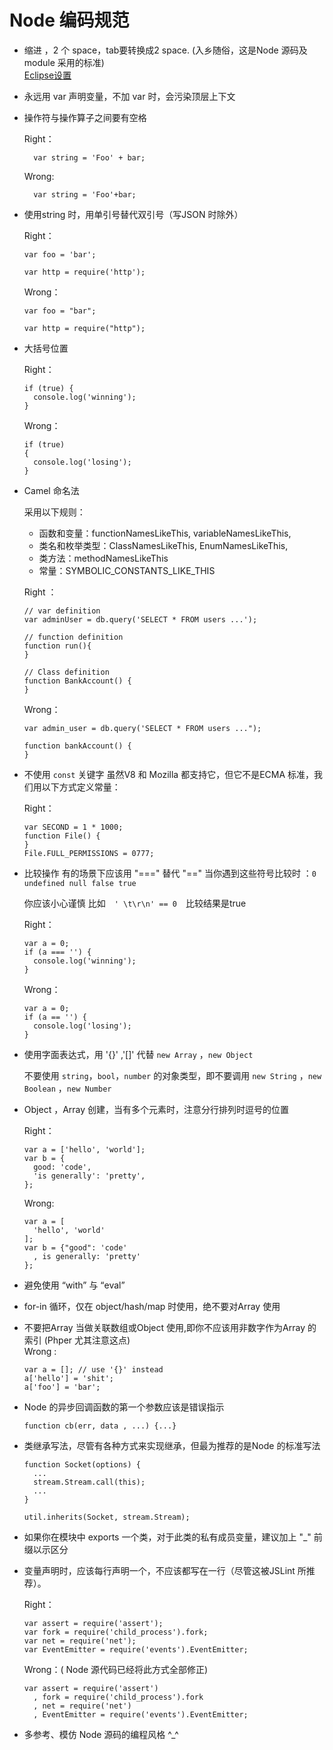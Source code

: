 # Node 编码规范

* 缩进 ，2 个 space，tab要转换成2 space. (入乡随俗，这是Node 源码及module 采用的标准)   
    [Eclipse设置](http://ww3.sinaimg.cn/large/6cfc7910jw1dnf44jzellj.jpg)

* 永远用 var 声明变量，不加 var 时，会污染顶层上下文

* 操作符与操作算子之间要有空格

    Right：

    ```
      var string = 'Foo' + bar;
    ```
    Wrong:
  
    ```
      var string = 'Foo'+bar;
    ```



* 使用string 时，用单引号替代双引号（写JSON 时除外）
  
    Right：

    ```
    var foo = 'bar';
    
    var http = require('http');
    ```
    
    Wrong：
    
    ```
    var foo = "bar";
    
    var http = require("http");
    ```
    

*  大括号位置
  
    Right：

    ```
    if (true) {
      console.log('winning');
    }
    ```
    
    Wrong：
    
    ```
    if (true)
    {
      console.log('losing');
    }
    ```
    

* Camel 命名法

    采用以下规则：
    * 函数和变量：functionNamesLikeThis, variableNamesLikeThis, 
    * 类名和枚举类型：ClassNamesLikeThis, EnumNamesLikeThis, 
    * 类方法：methodNamesLikeThis 
    * 常量：SYMBOLIC_CONSTANTS_LIKE_THIS

    Right ：
  
    ```
    // var definition
    var adminUser = db.query('SELECT * FROM users ...');

    // function definition
    function run(){
    }

    // Class definition
    function BankAccount() {
    }
    ```

    Wrong：

    ```
    var admin_user = db.query('SELECT * FROM users ...");
    
    function bankAccount() {
    }
    ```
    

* 不使用 ```const``` 关键字
  虽然V8 和 Mozilla 都支持它，但它不是ECMA 标准，我们用以下方式定义常量：
    
    Right：
 
    ```
    var SECOND = 1 * 1000;
    function File() {
    }
    File.FULL_PERMISSIONS = 0777;
    ```

* 比较操作 有的场景下应该用 "===" 替代 "=="
  当你遇到这些符号比较时 ：``` 0 undefined null false true ```
  
    你应该小心谨慎
    比如　``` ' \t\r\n' == 0 ```　比较结果是true

    Right：

    ```
    var a = 0;
    if (a === '') {
      console.log('winning');
    }
    ```
    
    Wrong：
    
    ```
    var a = 0;
    if (a == '') {
      console.log('losing');
    }
    ```
    
* 使用字面表达式，用 '{}' ,'[]' 代替 ``` new Array ``` ，```new Object```

    不要使用 ```string```，```bool```，```number``` 的对象类型，即不要调用 ```new String``` ，```new Boolean``` ，```new Number``` 

* Object ，Array 创建，当有多个元素时，注意分行排列时逗号的位置
  
    Right：

    ```
    var a = ['hello', 'world'];
    var b = {
      good: 'code',
      'is generally': 'pretty',
    };
    ```
      
    Wrong:
    
    ```
    var a = [
      'hello', 'world'
    ];
    var b = {"good": 'code'
      , is generally: 'pretty'
    };
    ```


* 避免使用 “with” 与 “eval”

* for-in 循环，仅在 object/hash/map 时使用，绝不要对Array 使用

* 不要把Array 当做关联数组或Object 使用,即你不应该用非数字作为Array 的索引
        (Phper 尤其注意这点)  
    Wrong :
  
    ```
    var a = []; // use '{}' instead
    a['hello'] = 'shit';
    a['foo'] = 'bar';
    ```

* Node 的异步回调函数的第一个参数应该是错误指示

    ```
    function cb(err, data , ...) {...}
    ```
    
* 类继承写法，尽管有各种方式来实现继承，但最为推荐的是Node 的标准写法
  
    ```
    function Socket(options) {
      ...
      stream.Stream.call(this);
      ...
    }
  
    util.inherits(Socket, stream.Stream);
    ```

* 如果你在模块中 exports 一个类，对于此类的私有成员变量，建议加上 "_"  前缀以示区分

* 变量声明时，应该每行声明一个，不应该都写在一行（尽管这被JSLint 所推荐）。

    Right：
    
    ```
    var assert = require('assert');
    var fork = require('child_process').fork;
    var net = require('net');
    var EventEmitter = require('events').EventEmitter;
    ```
    
    Wrong：( Node 源代码已经将此方式全部修正)
    
    ```
    var assert = require('assert')
      , fork = require('child_process').fork
      , net = require('net')
      , EventEmitter = require('events').EventEmitter;
    ```

* 多参考、模仿 Node 源码的编程风格 ^_^